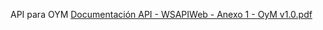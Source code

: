 API para OYM
[Documentación API - WSAPIWeb - Anexo 1 - OyM v1.0.pdf](/.attachments/Documentación%20API%20-%20WSAPIWeb%20-%20Anexo%201%20-%20OyM%20v1.0-08450e6a-468e-4619-92e2-e281677a13d0.pdf)



